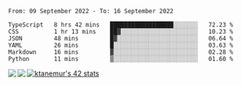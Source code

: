 <!--START_SECTION:waka-->

```text
From: 09 September 2022 - To: 16 September 2022

TypeScript   8 hrs 42 mins   ██████████████████░░░░░░░   72.23 %
CSS          1 hr 13 mins    ██▓░░░░░░░░░░░░░░░░░░░░░░   10.23 %
JSON         48 mins         █▓░░░░░░░░░░░░░░░░░░░░░░░   06.64 %
YAML         26 mins         █░░░░░░░░░░░░░░░░░░░░░░░░   03.63 %
Markdown     16 mins         ▓░░░░░░░░░░░░░░░░░░░░░░░░   02.28 %
Python       11 mins         ▒░░░░░░░░░░░░░░░░░░░░░░░░   01.60 %
```

<!--END_SECTION:waka-->
<a href="https://github.com/anuraghazra/github-readme-stats">
  <img align="left" src="https://github-readme-stats.vercel.app/api?username=Tanesan&count_private=true&show_icons=true" />
<img align="left" src="https://github-readme-stats.vercel.app/api/top-langs/?username=Tanesan" />
</a>

[![ktanemur's 42 stats](https://badge42.vercel.app/api/v2/cl1wslf6s002109l771rng2w8/stats?cursusId=21&coalitionId=62)](https://github.com/JaeSeoKim/badge42)
